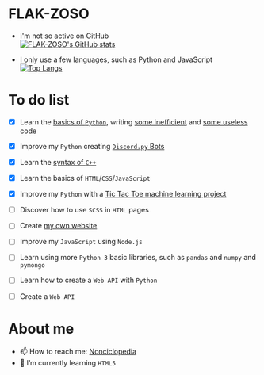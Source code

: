 # FLAK-ZOSO

- I'm not so active on GitHub <br>
[![FLAK-ZOSO's GitHub stats](https://github-readme-stats.vercel.app/api?username=FLAK-ZOSO&show_icons=true&theme=dark&count_private=true)](https://github.com/anuraghazra/github-readme-stats)

- I only use a few languages, such as Python and JavaScript <br>
[![Top Langs](https://github-readme-stats.vercel.app/api/top-langs/?username=FLAK-ZOSO&layout=compact&count_private=true&theme=dark)](https://github.com/anuraghazra/github-readme-stats)

# To do list
- [x] Learn the [basics of `Python`](https://github.com/FLAK-ZOSO/Python-3.9.1/blob/matematica/statistica.py), writing [some inefficient](https://github.com/FLAK-ZOSO/Python-3.9.1/blob/Tavola-periodica/Tavola%20Periodica%202.0%20corretta%20(oltre%20il%20terzo%20periodo).py) and [some useless](https://github.com/FLAK-ZOSO/Python-3.9.1/blob/codice-fiscale/Conversioni_tipi.py) code
- [x] Improve my `Python` creating [`Discord.py` Bots](https://github.com/FLAK-ZOSO/Discord.py/tree/Papocchio)
- [x] Learn the [syntax of `C++`](https://github.com/FLAK-ZOSO/C/blob/Tris/Tris%203.cpp)
- [x] Learn the basics of `HTML`/`CSS`/`JavaScript`
- [x] Improve my `Python` with a [Tic Tac Toe machine learning project](https://github.com/FLAK-ZOSO/Tris/releases)
- [ ] Discover how to use `SCSS` in `HTML` pages
- [ ] Create [my own website](https://github.com/FLAK-ZOSO/Website/releases)
- [ ] Improve my `JavaScript` using `Node.js`
- [ ] Learn using more `Python 3` basic libraries, such as `pandas` and `numpy` and `pymongo`
- [ ] Learn how to create a `Web API` with `Python`
- [ ] Create a `Web API`


# About me
- 📫 How to reach me: [Nonciclopedia](https://nonciclopedia.org/wiki/Utente:FLAK-ZOSO)
- 🌱 I’m currently learning `HTML5`


<!--
**FLAK-ZOSO/FLAK-ZOSO** is a ✨ _special_ ✨ repository because its `README.md` (this file) appears on your GitHub profile.

Here are some ideas to get you started:

- 🔭 I’m currently working on ...
- 👯 I’m looking to collaborate on ...
- 🤔 I’m looking for help with ...
- 💬 Ask me about ...
- 😄 Pronouns: ...
- ⚡ Fun fact: ...
-->
